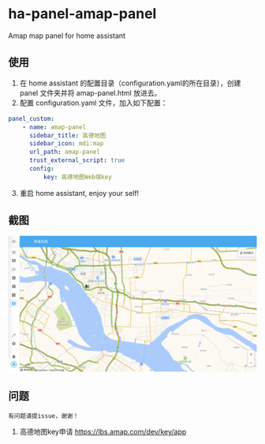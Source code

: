 # ha-panel-amap-panel
Amap map panel for home assistant

## 使用
1. 在 home assistant 的配置目录（configuration.yaml的所在目录），创建 panel 文件夹并将 amap-panel.html 放进去。
2. 配置 configuration.yaml 文件，加入如下配置：

```yaml
panel_custom:
    - name: amap-panel
      sidebar_title: 高德地图
      sidebar_icon: mdi:map
      url_path: amap-panel
      trust_external_script: true
      config:
          key: 高德地图Web端key
```
3. 重启 home assistant, enjoy your self!

## 截图
![截图](./WX20191201-160333@2x.png)

## 问题
```
有问题请提issue，谢谢！
```
1. 高德地图key申请 https://lbs.amap.com/dev/key/app
